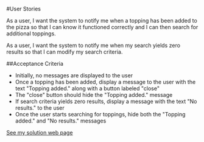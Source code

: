 #User Stories

As a user, I want the system to notify me when a topping has been added to the pizza so that I can know it functioned correctly and I can then search for additional toppings.

As a user, I want the system to notify me when my search yields zero results so that I can modify my search criteria.

##Acceptance Criteria

- Initially, no messages are displayed to the user
- Once a topping has been added, display a message to the user with the text "Topping added." along with a button labeled "close"
- The "close" button should hide the "Topping added." message
- If search criteria yields zero results, display a message with the text "No results." to the user
- Once the user starts searching for toppings, hide both the "Topping added." and "No results." messages

[See my solution web page](https://igogra.github.io/AngularJS-Framework-Fundamentals/Mod3Lab/)

